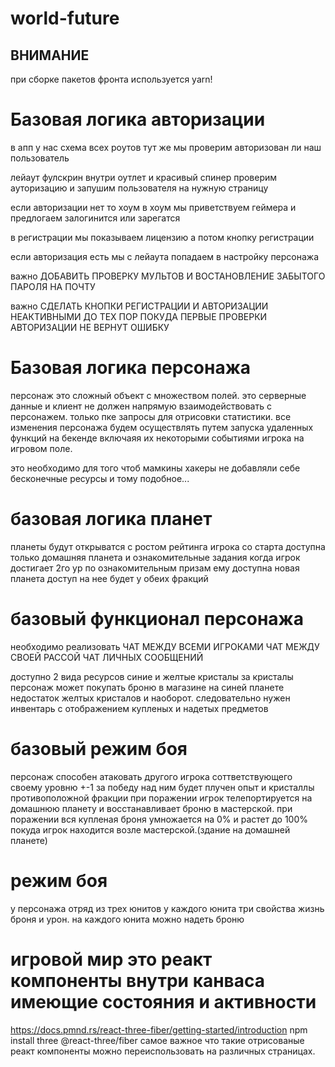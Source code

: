 # world-future
## ВНИМАНИЕ
при сборке пакетов фронта используется yarn!

# Базовая логика авторизации

в апп у нас схема всех роутов тут же мы проверим авторизован ли наш пользователь

лейаут фулскрин внутри оутлет и красивый спинер проверим ауторизацию и запушим
пользователя на нужную страницу

если авторизации нет то хоум в хоум мы приветствуем геймера и предлогаем
залогинится или зарегатся

в регистрации мы показываем лицензию а потом кнопку регистрации

если авторизация есть мы с лейаута попадаем в настройку персонажа

важно ДОБАВИТЬ ПРОВЕРКУ МУЛЬТОВ И ВОСТАНОВЛЕНИЕ ЗАБЫТОГО ПАРОЛЯ НА ПОЧТУ

важно СДЕЛАТЬ КНОПКИ РЕГИСТРАЦИИ И АВТОРИЗАЦИИ НЕАКТИВНЫМИ ДО ТЕХ ПОР ПОКУДА
ПЕРВЫЕ ПРОВЕРКИ АВТОРИЗАЦИИ НЕ ВЕРНУТ ОШИБКУ

# Базовая логика персонажа

персонаж это сложный объект с множеством полей. это серверные данные и клиент не
должен напрямую взаимодействовать с персонажем. только пке запросы для отрисовки
статистики. все изменения персонажа будем осуществлять путем запуска удаленных
функций на бекенде включаяя их некоторыми событиями игрока на игровом поле.

это необходимо для того чтоб мамкины хакеры не добавляли себе бесконечные
ресурсы и тому подобное...

# базовая логика планет

планеты будут открыватся с ростом рейтинга игрока со старта доступна только
домашняя планета и ознакомительные задания когда игрок достигает 2го ур по
ознакомительным призам ему доступна новая планета доступ на нее будет у обеих
фракций

# базовый функционал персонажа

необходимо реализовать ЧАТ МЕЖДУ ВСЕМИ ИГРОКАМИ ЧАТ МЕЖДУ СВОЕЙ РАССОЙ ЧАТ
ЛИЧНЫХ СООБЩЕНИЙ

доступно 2 вида ресурсов синие и желтые кристалы за кристалы персонаж может
покупать броню в магазине на синей планете недостаток желтых кристалов и
наоборот. следовательно нужен инвентарь с отображением купленых и надетых
предметов

# базовый режим боя

персонаж способен атаковать другого игрока соттветствующего своему уровню +-1 за
победу над ним будет плучен опыт и кристаллы противоположной фракции при
поражении игрок телепортируется на домашнюю планету и восстанавливает броню в
мастерской. при поражении вся купленая броня умножается на 0% и растет до 100%
покуда игрок находится возле мастерской.(здание на домашней планете)

# режим боя

у персонажа отряд из трех юнитов у каждого юнита три свойства жизнь броня и
урон. на каждого юнита можно надеть броню

# игровой мир это реакт компоненты внутри канваса имеющие состояния и активности

https://docs.pmnd.rs/react-three-fiber/getting-started/introduction npm install
three @react-three/fiber самое важное что такие отрисованые реакт компоненты
можно переиспользовать на различных страницах.

#

